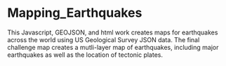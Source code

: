 # Mapping_Earthquakes
This Javascript, GEOJSON, and html work creates maps for earthquakes across the world using US Geological Survey JSON data. The final challenge map creates a mutli-layer map of earthquakes, including major earthquakes as well as the location of tectonic plates. 
